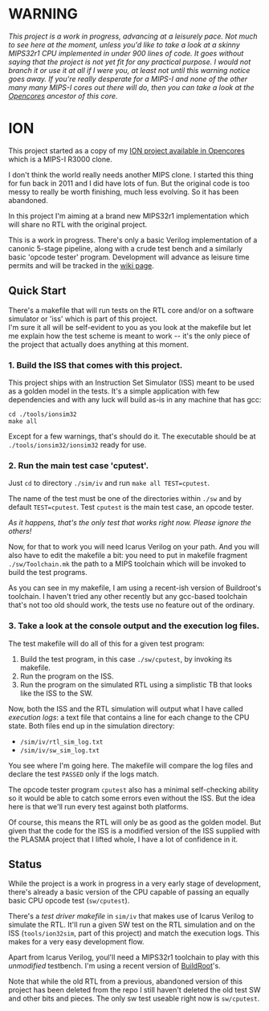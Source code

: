 WARNING
=======

_This project is a work in progress, advancing at a leisurely pace. Not much to see here at the moment, unless you'd like to take a look at a skinny MIPS32r1 CPU implemented in under 900 lines of code. It goes without saying that the project is not yet fit for any practical purpose. I would not branch it or use it at all if I were you, at least not until this warning notice goes away. 
If you're really desperate for a MIPS-I and none of the other many many MIPS-I cores out there will do, then you can take a look at the [Opencores](http://opencores.org/project,ion) ancestor of this core._


ION
===

This project started as a copy of my [ION project available in Opencores](http://opencores.org/project,ion) which is a MIPS-I R3000 clone.

I don't think the world really needs another MIPS clone. I started this thing for fun back in 2011 and I did have lots of fun. But the original code is too messy to really be worth finishing, much less evolving. So it has been abandoned.

In this project I'm aiming at a brand new MIPS32r1 implementation which will share no RTL with the original project.


This is a work in progress. There's only a basic Verilog implementation of a canonic 5-stage pipeline, along with a crude test bench and a similarly basic 'opcode tester' program. Development will advance as leisure time permits and will be tracked in the [wiki page](https://github.com/jaruiz/ION/wiki).


Quick Start
-----------

There's a makefile that will run tests on the RTL core and/or on a software simulator or 'iss' which is part of this project.  
I'm sure it all will be self-evident to you as you look at the makefile but let me explain how the test scheme is meant to work -- it's the only piece of the project that actually does anything at this moment.

### 1. Build the ISS that comes with this project.


This project ships with an Instruction Set Simulator (ISS) meant to be used as a golden model in the tests. It's a simple application with few dependencies and with any luck will build as-is in any machine that has gcc:

```
cd ./tools/ionsim32
make all
```

Except for a few warnings, that's should do it. The executable should be at `./tools/ionsim32/ionsim32` ready for use.

### 2. Run the main test case 'cputest'.

Just `cd` to directory `./sim/iv` and run `make all TEST=cputest`. 

The name of the test must be one of the directories within `./sw` and by default `TEST=cputest`.  Test `cputest` is the main test case, an opcode tester.

_As it happens, that's the only test that works right now. Please ignore the others!_

Now, for that to work you will need Icarus Verilog on your path. And you will also have to edit the makefile a bit: you need to put in makefile fragment `./sw/Toolchain.mk` the path to a MIPS toolchain which will be invoked to build the test programs.

As you can see in my makefile, I am using a recent-ish version of Buildroot's toolchain. I haven't tried any other recently  but any gcc-based toolchain that's not too old should work, the tests use no feature out of the ordinary.

### 3. Take a look at the console output and the execution log files.

The test makefile will do all of this for a given test program:

1. Build the test program, in this case `./sw/cputest`, by invoking its makefile.
2. Run the program on the ISS.
3. Run the program on the simulated RTL using a simplistic TB that looks like the ISS to the SW.

Now, both the ISS and the RTL simulation will output what I have called _execution logs_: a text file that contains a line for each change to the CPU state. Both files end up in the simulation directory:

* `/sim/iv/rtl_sim_log.txt`
* `/sim/iv/sw_sim_log.txt`

You see where I'm going here. The makefile will compare the log files and declare the test `PASSED` only if the logs match.

The opcode tester program `cputest` also has a minimal self-checking ability so it would be able to catch some errors even without the ISS. But the idea here is that we'll run every test against both platforms.

Of course, this means the RTL will only be as good as the golden model. But given that the code for the ISS is a modified version of the ISS supplied with the PLASMA project that I lifted whole, I have a lot of confidence in it.


Status
------

While the project is a work in progress in a very early stage of development, there's already a basic version of the CPU capable of passing an equally basic CPU opcode test (`sw/cputest`).

There's a _test driver makefile_ in `sim/iv` that makes use of Icarus Verilog to simulate the RTL. It'll run a given SW test on the RTL simulation and on the ISS (`tools/ion32sim`, part of this project) and match the execution logs. This makes for a very easy development flow.

Apart from Icarus Verilog, youl'll need a MIPS32r1 toolchain to play with this _unmodified_ testbench. I'm using a recent version of [BuildRoot](https://buildroot.org/)'s.

Note that while the old RTL from a previous, abandoned version of this project has been deleted from the repo I still haven't deleted the old test SW and other bits and pieces. The only sw test useable right now is `sw/cputest`.
